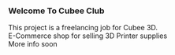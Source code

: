### Welcome To Cubee Club
This project is a freelancing job for Cubee 3D.  <br />
E-Commerce shop for selling 3D Printer supplies <br />
More info soon
